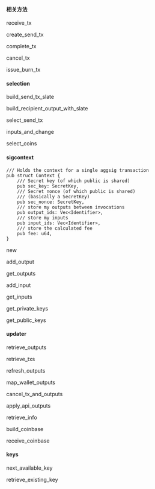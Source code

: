 #### 相关方法

receive\_tx

create\_send\_tx

complete\_tx

cancel\_tx

issue\_burn\_tx

#### selection

build\_send\_tx\_slate

build\_recipient\_output\_with\_slate

select\_send\_tx

inputs\_and\_change

select\_coins

#### sigcontext

```
/// Holds the context for a single aggsig transaction
pub struct Context {
    /// Secret key (of which public is shared)
    pub sec_key: SecretKey,
    /// Secret nonce (of which public is shared)
    /// (basically a SecretKey)
    pub sec_nonce: SecretKey,
    /// store my outputs between invocations
    pub output_ids: Vec<Identifier>,
    /// store my inputs
    pub input_ids: Vec<Identifier>,
    /// store the calculated fee
    pub fee: u64,
}
```

new

add\_output

get\_outputs

add\_input

get\_inputs

get\_private\_keys

get\_public\_keys

#### updater

retrieve\_outputs

retrieve\_txs

refresh\_outputs

map\_wallet\_outputs

cancel\_tx\_and\_outputs

apply\_api\_outputs

retrieve\_info

build\_coinbase

receive\_coinbase

#### keys

next\_available\_key

retrieve\_existing\_key



